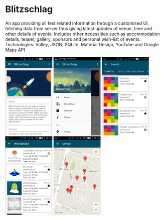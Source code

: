 # Blitzschlag
An app providing all fest related information through a customised UI, fetching data from server thus giving latest updates of venue, time and other details of events. Includes other necessities such as accommodation details, teaser, gallery, sponsors and personal wish-list of events.  Technologies: Volley, JSON, SQLite, Material Design, YouTube and Google Maps API

<img src="https://github.com/anjnerajat/Blitzschlag/blob/master/Screenshots/Screenshot_2016-07-05-15-14-21.png" width="150" height="250"/>    <img src="https://github.com/anjnerajat/Blitzschlag/blob/master/Screenshots/Screenshot_2016-07-05-15-14-27.png" width="150" height="250"/>
<img src="https://github.com/anjnerajat/Blitzschlag/blob/master/Screenshots/Screenshot_2016-07-05-15-14-43.png" width="150" height="250"/>    <img src="https://github.com/anjnerajat/Blitzschlag/blob/master/Screenshots/Screenshot_2016-07-05-15-14-52.png" width="150" height="250"/>
<img src="https://github.com/anjnerajat/Blitzschlag/blob/master/Screenshots/Screenshot_2016-07-05-15-15-08.png" width="150" height="250"/>
